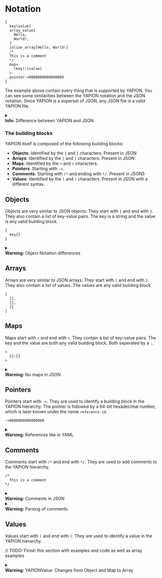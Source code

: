 # Notation

```yapion
{
  key(value)
  array_value[
    Hello,
    World!,
  ]
  inline_array[Hello, World!]
  /*
  This is a comment
  */
  map<
    (key):(value)
  >
  pointer->0000000000000000
}
```

The example above contain every thing that is supported by YAPION. You can see some similarities between the YAPION notation and the JSON notation. Since YAPION is a superset of JSON, any JSON file is a valid YAPION file.

<div class="box">
    <details>
        <summary>
            <img src="../../../../icons/question.png" alt="">
            <div>
                <strong class="info">Info:</strong>
                Difference between YAPION and JSON
            </div>
        </summary>
        <div>
            The main difference is that YAPION supports more types than JSON. This is needed to support serialization and deserialization of Java objects.
            Comments are syntactic sugar which are not needed for the serialization and deserialization but are quite useful for the programmer if they want to use YAPION as a configuration format.
        </div>
    </details>
</div>

### The building blocks 
YAPION itself is composed of the following building blocks:
- **Objects**: Identified by the `{` and `}` characters. Present in JSON
- **Arrays**: Identified by the `[` and `]` characters. Present in JSON
- **Maps**: Identified by the `<` and `>` characters.
- **Pointers**: Starting with `->`.
- **Comments**: Starting with `/*` and ending with `*/`. Present in JSON5
- **Values**: Identified by the `(` and `)` characters. Present in JSON with a different syntax.

## Objects
Objects are very similar to JSON objects. They start with `{` and end with `}`. They also contain a list of key-value pairs. The key is a string and the value is any valid building block.

```yapion
{
  key{}
}
```

<div class="box">
    <details>
        <summary>
            <img src="../../../../icons/exclamation.png" alt="">
            <div>
                <strong class="warning">Warning:</strong>
                Object Notation differences
            </div>
        </summary>
        <div>
            There is no need for any separator between the key and the value. And the keys are not inside of quotes. The example above would translate to something like this in JSON:
            <pre class="highlight"><code>{<br>    "key": {}<br>}</code></pre>
        </div>
    </details>
</div>

## Arrays
Arrays are very similar to JSON arrays. They start with `[` and end with `]`. They also contain a list of values. The values are any valid building block.

```yapion
[
  [],
  [],
  {}
]
```

## Maps
Maps start with `<` and end with `>`. They contain a list of key-value pairs. The key and the value are both any valid building block. Both seperated by a `:`.

```yapion
<
  {}:{}
>
```

<div class="box">
    <details>
        <summary>
            <img src="../../../../icons/exclamation.png" alt="">
            <div>
                <strong class="warning">Warning:</strong>
                No maps in JSON
            </div>
        </summary>
        <div>
            This is not available in JSON syntax and is mainly used to be able to serialize Java maps.
        </div>
    </details>
</div>

## Pointers
Pointers start with `->`. They are used to identify a building block in the YAPION hierarchy. The pointer is followed by a 64-bit hexadecimal number, which is later known under the name `reference-id`.

```yapion
->0000000000000000
```

<div class="box">
    <details>
        <summary>
            <img src="../../../../icons/exclamation.png" alt="">
            <div>
                <strong class="warning">Warning:</strong>
                References like in YAML
            </div>
        </summary>
        <div>
            This is not available in JSON syntax and is mainly used to be able to serialize Java references to other Objects in the same hierarchy. The benefit of using pointers is that you can have multiple objects with the same value in the hierarchy and only store the object once. This building block is also used during the deserializing of an object to recreate all reference in the given hierarchy correctly.
        </div>
    </details>
</div>

## Comments
Comments start with `/*` and end with `*/`. They are used to add comments to the YAPION hierarchy.

```yapion
/*
  This is a comment
*/
```

<div class="box">
    <details>
        <summary>
            <img src="../../../../icons/exclamation.png" alt="">
            <div>
                <strong class="warning">Warning:</strong>
                Comments in JSON
            </div>
        </summary>
        <div>
            Comments are not supported by JSON.
        </div>
    </details>
</div>
<div class="box">
    <details>
        <summary>
            <img src="../../../../icons/exclamation.png" alt="">
            <div>
                <strong class="warning">Warning:</strong>
                Parsing of comments
            </div>
        </summary>
        <div>
            The YAPIONParser defaults to ignoring the comments as the JavaDoc for CommentParsing suggests.
        </div>
    </details>
</div>

## Values
Values start with `(` and end with `)`. They are used to identify a value in the YAPION hierarchy.

// TODO: Finish this section with examples and code as well as array examples

<div class="box">
    <details>
        <summary>
            <img src="../../../../icons/exclamation.png" alt="">
            <div>
                <strong class="warning">Warning:</strong>
                YAPIONValue: Changes from Object and Map to Array
            </div>
        </summary>
        <div>
            YAPIONValues are defined differently inside of Arrays!
        </div>
    </details>
</div>

